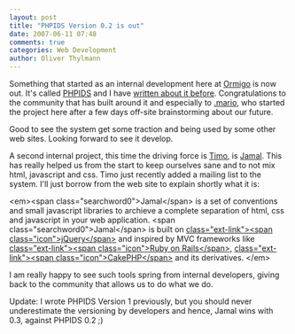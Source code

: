 ```yaml
---
layout: post
title: "PHPIDS Version 0.2 is out"
date: 2007-06-11 07:48
comments: true
categories: Web Development
author: Oliver Thylmann
---
```








Something that started as an internal development here at [Ormigo](https://ormigo.com/) is now out. It's called [PHPIDS](http://php-ids.org/) and I have [written about it before](http://blog.thylmann.net/2007/05/04/php-based-intrusion-detection-system/). Congratulations to the community that has built around it and especially to [.mario](http://mario.heideri.ch/), who started the project here after a few days off-site brainstorming about our future.

Good to see the system get some traction and being used by some other web sites. Looking forward to see it develop.

A second internal project, this time the driving force is [Timo](http://teemow.com/), is [Jamal](http://jamal.moagil.de/). This has really helped us from the start to keep ourselves sane and to not mix html, javascript and css. Timo just recently added a mailing list to the system. I'll just borrow from the web site to explain shortly what it is:

&lt;em&gt;&lt;span class=&quot;searchword0&quot;&gt;Jamal&lt;/span&gt; is a set of conventions and small javascript libraries to archieve a complete separation of  html, css and javascript in your web application. &lt;span class=&quot;searchword0&quot;&gt;Jamal&lt;/span&gt; is built on [ class=&quot;ext-link&quot;&gt;&lt;span class=&quot;icon&quot;&gt;jQuery&lt;/span&gt;](http://jquery.com/)  and inspired by MVC frameworks like [ class=&quot;ext-link&quot;&gt;&lt;span class=&quot;icon&quot;&gt;Ruby on Rails&lt;/span&gt;](http://rubyonrails.com/), [ class=&quot;ext-link&quot;&gt;&lt;span class=&quot;icon&quot;&gt;CakePHP&lt;/span&gt;](http://cakephp.org/) and its derivatives. &lt;/em&gt;

I am really happy to see such tools spring from internal developers, giving back to the community that allows us to do what we do.

Update: I wrote PHPIDS Version 1 previously, but you should never underestimate the versioning by developers and hence, Jamal wins with 0.3, against PHPIDS 0.2 ;)


